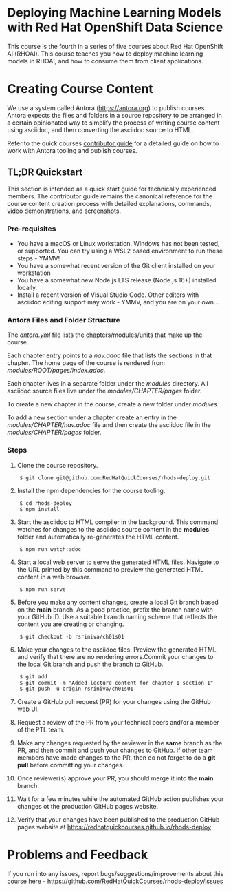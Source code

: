 # Deploying Machine Learning Models with Red Hat OpenShift Data Science

This course is the fourth in a series of five courses about Red Hat OpenShift AI (RHOAI). This course teaches you how to deploy machine learning models in RHOAI, and how to consume them from client applications.

# Creating Course Content

We use a system called Antora (https://antora.org) to publish courses. Antora expects the files and folders in a source repository to be arranged in a certain opinionated way to simplify the process of writing course content using asciidoc, and then converting the asciidoc source to HTML.

Refer to the quick courses [contributor guide](https://redhatquickcourses.github.io/welcome/1/guide/overview.html) for a detailed guide on how to work with Antora tooling and publish courses.

## TL;DR Quickstart

This section is intended as a quick start guide for technically experienced members. The contributor guide remains the canonical reference for the course content creation process with detailed explanations, commands, video demonstrations, and screenshots.

### Pre-requisites

* You have a macOS or Linux workstation. Windows has not been tested, or supported. You can try using a WSL2 based environment to run these steps - YMMV!
* You have a somewhat recent version of the Git client installed on your workstation
* You have a somewhat new Node.js LTS release (Node.js 16+) installed locally. 
* Install a recent version of Visual Studio Code. Other editors with asciidoc editing support may work - YMMV, and you are on your own...

### Antora Files and Folder Structure

The *antora.yml* file lists the chapters/modules/units that make up the course.

Each chapter entry points to a *nav.adoc* file that lists the sections in that chapter. The home page of the course is rendered from *modules/ROOT/pages/index.adoc*.

Each chapter lives in a separate folder under the *modules* directory. All asciidoc source files live under the *modules/CHAPTER/pages* folder. 

To create a new chapter in the course, create a new folder under *modules*. 

To add a new section under a chapter create an entry in the *modules/CHAPTER/nav.adoc* file and then create the asciidoc file in the *modules/CHAPTER/pages* folder.

### Steps

1. Clone the course repository.
```
    $ git clone git@github.com:RedHatQuickCourses/rhods-deploy.git
```

2. Install the npm dependencies for the course tooling.
```
    $ cd rhods-deploy
    $ npm install
```

3. Start the asciidoc to HTML compiler in the background. This command watches for changes to the asciidoc source content in the **modules** folder and automatically re-generates the HTML content.
```
    $ npm run watch:adoc
```
4. Start a local web server to serve the generated HTML files. Navigate to the URL printed by this command to preview the generated HTML content in a web browser.
```
    $ npm run serve
```

5. Before you make any content changes, create a local Git branch based on the **main** branch. As a good practice, prefix the branch name with your GitHub ID. Use a suitable branch naming scheme that reflects the content you are creating or changing.
```
    $ git checkout -b rsriniva/ch01s01
```

6. Make your changes to the asciidoc files. Preview the generated HTML and verify that there are no rendering errors.Commit your changes to the local Git branch and push the branch to GitHub.
```
    $ git add .
    $ git commit -m "Added lecture content for chapter 1 section 1"
    $ git push -u origin rsriniva/ch01s01
```

7. Create a GitHub pull request (PR) for your changes using the GitHub web UI.

8. Request a review of the PR from your technical peers and/or a member of the PTL team.

9. Make any changes requested by the reviewer in the **same** branch as the PR, and then commit and push your changes to GitHub. If other team members have made changes to the PR, then do not forget to do a **git pull** before committing your changes.

10. Once reviewer(s) approve your PR, you should merge it into the **main** branch.

11. Wait for a few minutes while the automated GitHub action publishes your changes ot the production GitHub pages website.

12. Verify that your changes have been published to the production GitHub pages website at https://redhatquickcourses.github.io/rhods-deploy

# Problems and Feedback
If you run into any issues, report bugs/suggestions/improvements about this course here - https://github.com/RedHatQuickCourses/rhods-deploy/issues
